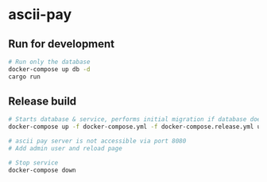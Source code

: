 # ascii-pay

## Run for development

```bash
# Run only the database
docker-compose up db -d
cargo run
```

## Release build

```bash
# Starts database & service, performs initial migration if database doesn't exist yet
docker-compose up -f docker-compose.yml -f docker-compose.release.yml up -d

# ascii pay server is not accessible via port 8080
# Add admin user and reload page

# Stop service
docker-compose down
```
